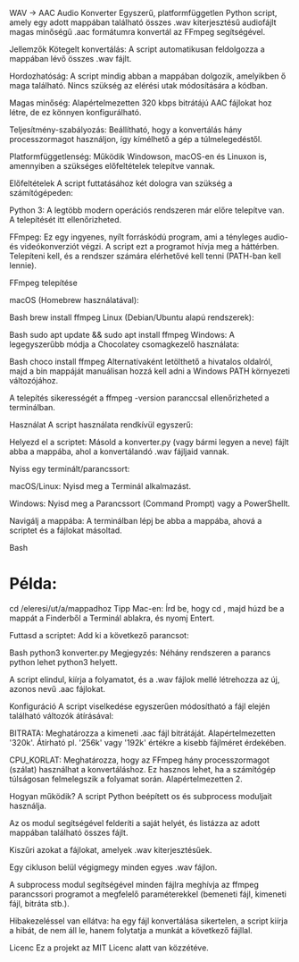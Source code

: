 WAV -> AAC Audio Konverter
Egyszerű, platformfüggetlen Python script, amely egy adott mappában található összes .wav kiterjesztésű audiofájlt magas minőségű .aac formátumra konvertál az FFmpeg segítségével.

Jellemzők
Kötegelt konvertálás: A script automatikusan feldolgozza a mappában lévő összes .wav fájlt.

Hordozhatóság: A script mindig abban a mappában dolgozik, amelyikben ő maga található. Nincs szükség az elérési utak módosítására a kódban.

Magas minőség: Alapértelmezetten 320 kbps bitrátájú AAC fájlokat hoz létre, de ez könnyen konfigurálható.

Teljesítmény-szabályozás: Beállítható, hogy a konvertálás hány processzormagot használjon, így kímélhető a gép a túlmelegedéstől.

Platformfüggetlenség: Működik Windowson, macOS-en és Linuxon is, amennyiben a szükséges előfeltételek telepítve vannak.

Előfeltételek
A script futtatásához két dologra van szükség a számítógépeden:

Python 3: A legtöbb modern operációs rendszeren már előre telepítve van. A telepítését itt ellenőrizheted.

FFmpeg: Ez egy ingyenes, nyílt forráskódú program, ami a tényleges audio- és videókonverziót végzi. A script ezt a programot hívja meg a háttérben. Telepíteni kell, és a rendszer számára elérhetővé kell tenni (PATH-ban kell lennie).

FFmpeg telepítése

macOS (Homebrew használatával):

Bash
brew install ffmpeg
Linux (Debian/Ubuntu alapú rendszerek):

Bash
sudo apt update && sudo apt install ffmpeg
Windows:
A legegyszerűbb módja a Chocolatey csomagkezelő használata:

Bash
choco install ffmpeg
Alternatívaként letölthető a hivatalos oldalról, majd a bin mappáját manuálisan hozzá kell adni a Windows PATH környezeti változójához.

A telepítés sikerességét a ffmpeg -version paranccsal ellenőrizheted a terminálban.

Használat
A script használata rendkívül egyszerű:

Helyezd el a scriptet: Másold a konverter.py (vagy bármi legyen a neve) fájlt abba a mappába, ahol a konvertálandó .wav fájljaid vannak.

Nyiss egy terminált/parancssort:

macOS/Linux: Nyisd meg a Terminál alkalmazást.

Windows: Nyisd meg a Parancssort (Command Prompt) vagy a PowerShellt.

Navigálj a mappába: A terminálban lépj be abba a mappába, ahová a scriptet és a fájlokat másoltad.

Bash
# Példa:
cd /eleresi/ut/a/mappadhoz
Tipp Mac-en: Írd be, hogy cd , majd húzd be a mappát a Finderből a Terminál ablakra, és nyomj Entert.

Futtasd a scriptet: Add ki a következő parancsot:

Bash
python3 konverter.py
Megjegyzés: Néhány rendszeren a parancs python lehet python3 helyett.

A script elindul, kiírja a folyamatot, és a .wav fájlok mellé létrehozza az új, azonos nevű .aac fájlokat.

Konfiguráció
A script viselkedése egyszerűen módosítható a fájl elején található változók átírásával:

BITRATA: Meghatározza a kimeneti .aac fájl bitrátáját. Alapértelmezetten '320k'. Átírható pl. '256k' vagy '192k' értékre a kisebb fájlméret érdekében.

CPU_KORLAT: Meghatározza, hogy az FFmpeg hány processzormagot (szálat) használhat a konvertáláshoz. Ez hasznos lehet, ha a számítógép túlságosan felmelegszik a folyamat során. Alapértelmezetten 2.

Hogyan működik?
A script Python beépített os és subprocess moduljait használja.

Az os modul segítségével felderíti a saját helyét, és listázza az adott mappában található összes fájlt.

Kiszűri azokat a fájlokat, amelyek .wav kiterjesztésűek.

Egy cikluson belül végigmegy minden egyes .wav fájlon.

A subprocess modul segítségével minden fájlra meghívja az ffmpeg parancssori programot a megfelelő paraméterekkel (bemeneti fájl, kimeneti fájl, bitráta stb.).

Hibakezeléssel van ellátva: ha egy fájl konvertálása sikertelen, a script kiírja a hibát, de nem áll le, hanem folytatja a munkát a következő fájllal.

Licenc
Ez a projekt az MIT Licenc alatt van közzétéve.
